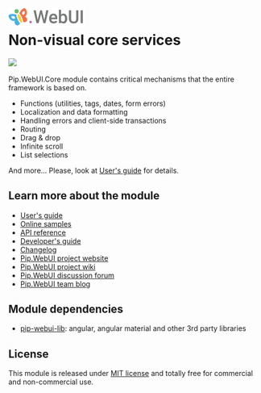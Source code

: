 # <img src="https://github.com/pip-webui/pip-webui/blob/master/doc/Logo.png" alt="Pip.WebUI Logo" style="max-width:30%"> <br/> Non-visual core services

![](https://img.shields.io/badge/license-MIT-blue.svg)

Pip.WebUI.Core module contains critical mechanisms that the entire framework is based on.

* Functions (utilities, tags, dates, form errors)
* Localization and data formatting
* Handling errors and client-side transactions
* Routing
* Drag & drop
* Infinite scroll
* List selections

And more... Please, look at [User's guide](doc/UsersGuide.md) for details.


## Learn more about the module

- [User's guide](doc/UsersGuide.md)
- [Online samples](http://webui.pipdevs.com/pip-webui-core/index.html)
- [API reference](http://webui-api.pipdevs.com/pip-webui-core/index.html)
- [Developer's guide](doc/DevelopersGuide.md)
- [Changelog](CHANGELOG.md)
- [Pip.WebUI project website](http://www.pipwebui.org)
- [Pip.WebUI project wiki](https://github.com/pip-webui/pip-webui/wiki)
- [Pip.WebUI discussion forum](https://groups.google.com/forum/#!forum/pip-webui)
- [Pip.WebUI team blog](https://pip-webui.blogspot.com/)

## <a name="dependencies"></a>Module dependencies

* [pip-webui-lib](https://github.com/pip-webui/pip-webui-lib): angular, angular material and other 3rd party libraries

## <a name="license"></a>License

This module is released under [MIT license](License) and totally free for commercial and non-commercial use.
